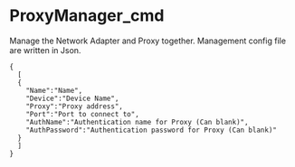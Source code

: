 # ProxyManager_cmd

Manage the Network Adapter and Proxy together.
Management config file are written in Json.

    {
      [
      {
        "Name":"Name",
        "Device":"Device Name",
        "Proxy":"Proxy address",
        "Port":"Port to connect to",
        "AuthName":"Authentication name for Proxy (Can blank)",
        "AuthPassword":"Authentication password for Proxy (Can blank)"
      }
      ]
    }
